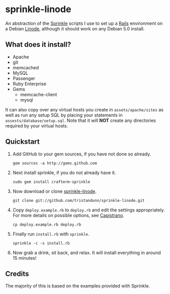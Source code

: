 # sprinkle-linode

An abstraction of the [Sprinkle](http://github.com/crafterm/sprinkle) scripts I use to set up a [Rails](http://rubyonrails.org) environment on a Debian [Linode](http://linode.com), although it should work on any Debian 5.0 install.

## What does it install?

* Apache
* git
* memcached
* MySQL
* Passenger
* Ruby Enterprise
* Gems
  * memcache-client
  * mysql

It can also copy over any virtual hosts you create in `assets/apache/sites` as well as run any setup SQL by placing your statements in `assests/database/setup.sql`. Note that it will **NOT** create any directories required by your virtual hosts.

## Quickstart

1. Add GitHub to your gem sources, if you have not done so already.
   <pre><code>gem sources -a http://gems.github.com</code></pre>

2. Next install sprinkle, if you do not already have it.
   <pre><code>sudo gem install crafterm-sprinkle</code></pre>

3. Now download or clone [sprinkle-linode](http://github.com/tristandunn/sprinkle-linode).
   <pre><code>git clone git://github.com/tristandunn/sprinkle-linode.git</code></pre>

4. Copy `deploy.example.rb` to `deploy.rb` and edit the settings appropriately. For more details on possible options, see [Capistrano](http://www.capify.org/).
   <pre><code>cp deploy.example.rb deploy.rb</code></pre>

5. Finally run `install.rb` with `sprinkle`.
   <pre><code>sprinkle -c -s install.rb</code></pre>

6. Now grab a drink, sit back, and relax. It will install everything in around 15 minutes!

## Credits

The majority of this is based on the examples provided with Sprinkle.